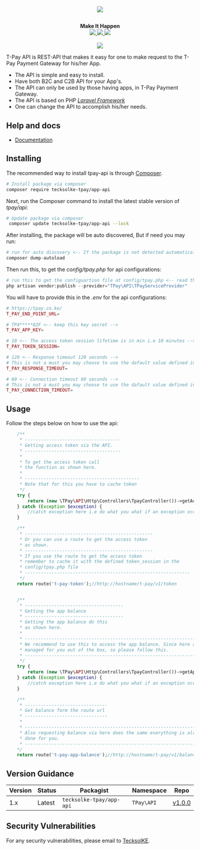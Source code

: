 # <p align="center"><a href="https://tpay.co.ke/" target="_blank"><img src="https://tpay.co.ke/img/logo-black.png"></a></p>

<p align="center">
  <b>Make It Happen</b><br>
  <a href="https://github.com/dev-TecksolKE/tpay-api/issues">
  <img src="https://img.shields.io/github/issues/dev-TecksolKE/tpay-api.svg">
  </a>
  <a href="https://github.com/dev-TecksolKE/tpay-api/network/members">
  <img src="https://img.shields.io/github/forks/dev-TecksolKE/tpay-api.svg">
  </a>
  <a href="https://github.com/dev-TecksolKE/tpay-api/stargazers">
  <img src="https://img.shields.io/github/stars/dev-TecksolKE/tpay-api.svg">
  </a>
  <br><br>
  <img src="http://s.4cdn.org/image/title/105.gif">
</p>

T-Pay API is REST-API that makes it easy for one to make request to the T-Pay Payment Gateway for his/her App.

- The API is simple and easy to install.
- Have both B2C and C2B API for your App's.
- The API can only be used by those having apps, in T-Pay Payment Gateway.
- The API is based on PHP *[Laravel Framework](https://laravel.com/)*
- One can change the API to accomplish his/her needs.

## Help and docs

- [Documentation](https://tpay.co.ke/)


## Installing

The recommended way to install tpay-api is through
[Composer](http://getcomposer.org).

```bash
# Install package via composer
composer require tecksolke-tpay/app-api
```

Next, run the Composer command to install the latest stable version of *tpay/api*:

```bash
# Update package via composer
 composer update tecksolke-tpay/app-api --lock
```

After installing, the package will be auto discovered, But if need you may run:

```php
# run for auto discovery <-- If the package is not detected automatically -->
composer dump-autoload
```

Then run this, to get the *config/tpay.php* for api configurations:

```php
# run this to get the configuartion file at config/tpay.php <-- read through it -->
php artisan vendor:publish --provider="TPay\API\TPayServiceProvider"
```

You will have to provide this in the *.env* for the api configurations:

```php
# https://tpay.co.ke/
T_PAY_END_POINT_URL=

# TP4*****82F <-- keep this key secret -->
T_PAY_APP_KEY=

# 10 <-- The access token session lifetime is in min i.e 10 minutes -->
T_PAY_TOKEN_SESSION=

# 120 <-- Response timeout 120 seconds -->
# This is not a must you may choose to use the dafault value defined in the config/tpay.php;
T_PAY_RESPONSE_TIMEOUT=

# 60 <-- Connection timeout 60 seconds -->
# This is not a must you may choose to use the dafault value defined in the config/tpay.php;
T_PAY_CONNECTION_TIMEOUT=
```

## Usage
Follow the steps below on how to use the api:

```php
    /**
     * ------------------------------------
     * Getting access token via the API.
     * ------------------------------------
     *
     * To get the access token call
     * the function as shown here.
     *
     * -------------------------------------------
     * Note that for this you have to cache token
     */
    try {
        return (new \TPay\API\Http\Controllers\TpayController())->getAccessToken();
    } catch (Exception $exception) {
        //catch exception here i.e do what you what if an exception occurs
    }

    /**
     * ------------------------------------------------
     * Or you can use a route to get the access token
     * as shown.
     * ------------------------------------------------
     * If you use the route to get the access token
     * remember to cache it with the defined token_session in the
     * config/tpay.php file
     * --------------------------------------------------------------
     */
    return route('t-pay-token');//http://hostname/t-pay/v1/token


    /**
     * -------------------------------------
     * Getting the app balance
     * -------------------------------------
     * Getting the app balance do this
     * as shown here.
     *
     * --------------------------------------------------------------------------------------------------
     * We recommend to use this to access the app balance. Since here all the access token and cache is
     * managed for you out of the box, so please follow this.
     * --------------------------------------------------------------------------------------------------
     */
    try {
        return (new \TPay\API\Http\Controllers\TpayController())->getAppBalance();
    } catch (Exception $exception) {
        //catch exception here i.e do what you what if an exception occurs
    }

    /**
     * -------------------------------
     * Get balance form the route url
     * -------------------------------
     *
     * --------------------------------------------------------------------
     * Also requesting balance via here does the same everything is already
     * done for you.
     * --------------------------------------------------------------------
    */
    return route('t-pay-app-balance');//http://hostname/t-pay/v1/balance
```


## Version Guidance

| Version | Status     | Packagist           | Namespace    | Repo                |
|---------|------------|---------------------|--------------|---------------------|
| 1.x     | Latest     | `tecksolke-tpay/app-api` | `TPay\API` | [v1.0.0](https://github.com/dev-TecksolKE/tpay-api.git)|

[tpay-api-1-repo]: https://github.com/dev-TecksolKE/tpay-api.git

## Security Vulnerabilities
 For any security vulnerabilities, please email to [TecksolKE](mailto:client@tecksol.co.ke).
